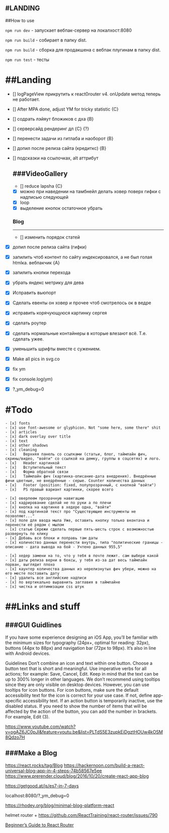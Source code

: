 #LANDING
--------

##How to use

`npm run dev` -  запускает вебпак-сервер на локалхост:8080

`npm run build` - собирает в папку dist.

`npm run build` - сборка для продакшена с вебпак плугинам в папку dist.

`npm run test` - тесты

##Landing
=========

  - [] logPageView прикрутить к react0router v4. onUpdate метод теперь не работает.
  - [] After MPA done, adjust YM for tricky statistic {C}
  - [] содрать лэйяут бложиков с дха {B}
  - [] серверсайд рендеринг дл {C} {?}
  - [] перенести задачи из гитлаба и наоборот {B}
  - [] допил после релиза сайта (кредиткc) {B}
  - []  подсказки на ссылочках, alt аттрибут

    ###VideoGallery
    ---------------
      - [] reduce lapsha {C}
      - [x] можно при наведении на тамбнейл делать ховер поверх гифки с надписью следующей
      - [x] loop
      - [x] выделение кнопок остаточное убрать

    ### Blog
    --------
      - [] изменить порядок статей

  - [x] допил после релиза сайта (гифки)
  - [x] запилить чтоб контент по сайту индексировался, а не был голая htmlка. вебпакчик {A}
  - [x] запилить кнопки перехода
  - [x] убрать яндекс метрику для дева
  - [x] Исправить вьюпорт
  - [x] Сделать евенты он ховер и прочее чтоб смотрелось ок  в ведре
  - [x] исправить корячующуюся картинку сергея
  - [x] сделать роутер
  - [x] сделать нормальные контайнеры в которые влезают всё. Т.е. сделать ужее.
  - [x] уменьшить шрифты вместе с сужением.
  - [x] Make all pics in svg.co
  - [x] fix ym
  - [x] fix console.log(ym)
  - [x] ?_ym_debug=0



#Todo
=========

	- [x] fonts
	- [x] use font-awesome or glyphicon. Not "some here, some there" shit
	- [x] articles
	- [x] dark overlay over title
	- [x] text
	- [x] other shadows
	- [x] cleaning
	- [x]	Верхняя панель со ссылками (статьи, блог, таймлайн фич, скрины/видео, "войти" со ссылкой на демку, группы в соцсетях) и лого.
	- [x]	Header картинкой
	- [x]	Вступительный текст
	- [x]	Форма обратной связи
	- [x]	Таймлайн фич (картинка-описание-дата внедрения). Внедрённые фичи цветные, не внедрённые - серые. Counter количества данных
	- [x]	Footer (position: fixed, полупрозрачный, с кнопкой "войти")
	- [x]	PS правый вариант картинки, скорее всего

	- [x] оверлеем прозрачную навигацию
	- [x] кадрирование сделай не по руки а по плечи
	- [x] кнопка на картинке в хедере одна, "войти"
	- [x] под картинкой текст про "Существующие инструменты не позволяют..."
	- [x] поле для ввода мыла Уже, оставить кнопку только вконтача и перенести её рядом с мылом
	- [x] статью Сережи сделать первые пять-шесть строк с возможностью развернуть по клику
	- [x] Добавь все блоки и поправь там даты
	- [x] количество данных перенести внутрь, типа "политические границы - описание - дата вывода на бой - Учтено данных 955,5"

	- [x] хедер замени на то, что у тебя в почте лежит. сам выбери какой
	- [x] даты релиза верни в боксы, у тебя из-за дат весь таймлайн порван, выглядит плохо
	- [x] каунтер количества данных из нерелизнутых фич убери, можно на его месте поставить дату
	- [x] удалить все английские надписи
	- [x] по вертикально выравнить заглавия в таймлайне
	- [x] чистка и оптимизации css штук


##Links and stuff
===================

###GUI Guidlines
--------------
  If you have some experience designing an iOS App, you’ll be familiar with the minimum sizes for typography (24px+, optimal for reading: 32px), buttons (44px to 88px) and navigation bar (72px to 98px). It’s also in line with Android devices.


  Guidelines
Don’t combine an icon and text within one button.
Choose a button text that is short and meaningful.
Use imperative verbs for all actions; for example: Save, Cancel, Edit.
Keep in mind that the text can be up to 300% longer in other languages.
We don’t recommend using tooltips since they are only visible on desktop devices. However, you can use tooltips for icon buttons.
For icon buttons, make sure the default accessibility text for the icon is correct for your use case. If not, define app-specific accessibility text.
If an action button is temporarily inactive, use the disabled status.
If you need to show the number of items that will be affected by the action of the button, you can add the number in brackets. For example, Edit (3).

https://www.youtube.com/watch?v=ogAZ6JC0pJI&feature=youtu.be&list=PLTdS5E3zupkEiDgztHOUw4kOSM8Qdzo7H


###Make a Blog
-----------
https://react.rocks/tag/Blog
https://hackernoon.com/build-a-react-universal-blog-app-in-4-steps-74b58567e5ee
https://www.prerender.cloud/blog/2016/10/20/create-react-app-blog

https://getgood.at/js/es7-in-7-days


localhost:8080/?_ym_debug=0

https://rhodey.org/blog/minimal-blog-platform-react

helmet router +
https://github.com/ReactTraining/react-router/issues/790


[Beginner’s Guide to React Router](https://medium.com/@dabit3/beginner-s-guide-to-react-router-53094349669)
